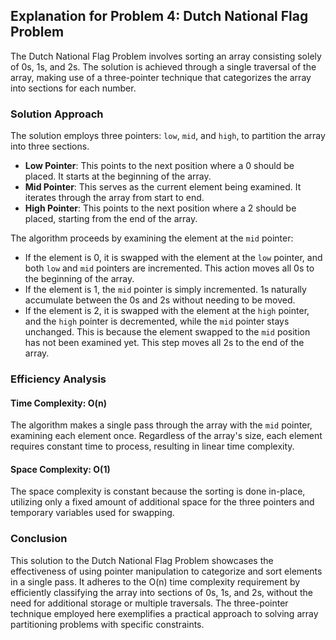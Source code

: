 ## Explanation for Problem 4: Dutch National Flag Problem

The Dutch National Flag Problem involves sorting an array consisting solely of 0s, 1s, and 2s. The solution is achieved through a single traversal of the array, making use of a three-pointer technique that categorizes the array into sections for each number.

### Solution Approach

The solution employs three pointers: `low`, `mid`, and `high`, to partition the array into three sections. 

- **Low Pointer**: This points to the next position where a 0 should be placed. It starts at the beginning of the array.
- **Mid Pointer**: This serves as the current element being examined. It iterates through the array from start to end.
- **High Pointer**: This points to the next position where a 2 should be placed, starting from the end of the array.

The algorithm proceeds by examining the element at the `mid` pointer:
- If the element is 0, it is swapped with the element at the `low` pointer, and both `low` and `mid` pointers are incremented. This action moves all 0s to the beginning of the array.
- If the element is 1, the `mid` pointer is simply incremented. 1s naturally accumulate between the 0s and 2s without needing to be moved.
- If the element is 2, it is swapped with the element at the `high` pointer, and the `high` pointer is decremented, while the `mid` pointer stays unchanged. This is because the element swapped to the `mid` position has not been examined yet. This step moves all 2s to the end of the array.

### Efficiency Analysis

#### Time Complexity: O(n)
The algorithm makes a single pass through the array with the `mid` pointer, examining each element once. Regardless of the array's size, each element requires constant time to process, resulting in linear time complexity.

#### Space Complexity: O(1)
The space complexity is constant because the sorting is done in-place, utilizing only a fixed amount of additional space for the three pointers and temporary variables used for swapping.

### Conclusion

This solution to the Dutch National Flag Problem showcases the effectiveness of using pointer manipulation to categorize and sort elements in a single pass. It adheres to the O(n) time complexity requirement by efficiently classifying the array into sections of 0s, 1s, and 2s, without the need for additional storage or multiple traversals. The three-pointer technique employed here exemplifies a practical approach to solving array partitioning problems with specific constraints.
